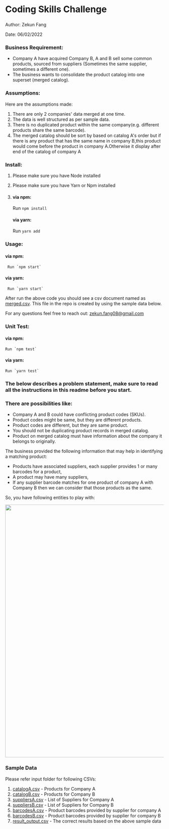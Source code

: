 # Coding Skills Challenge
###
Author: Zekun Fang

Date: 06/02/2022
### Business Requirement:

- Company A have acquired Company B, A and B sell some common products, sourced from suppliers (Sometimes the same supplier, sometimes a different one). 
- The business wants to consolidate the product catalog into one superset (merged catalog). 

### Assumptions:
Here are the assumptions made:
1. There are only 2 companies' data merged at one time.
2. The data is well structured as per sample data.
3. There is no duplicated product within the same company(e.g. different products share the same barcode).
4. The merged catalog should be sort by based on catalog A's order but if there is any product that has the same name in company B,this product would come before the product in company A.Otherwise it display after end of the catalog of company A  

### Install:
1.  Please make sure you have Node installed
2.  Please make sure you have Yarn or Npm installed
3.  #### via npm:
   
    Run `npm install`
    #### via yarn: 
     Run `yarn add`

### Usage:
 #### via npm:
     Run `npm start`
#### via yarn:
     Run `yarn start`

After run the above code you should see a csv document named as [merged.csv](output/merged_catalog.csv). This file in the repo is created by using the sample data below.

For any questions feel free to reach out: zekun.fang08@gmail.com
###  Unit Test:  
#### via npm:
    Run `npm test`
#### via yarn:
    Run `yarn test`

### The below describes a problem statement, make sure to read all the instructions in this readme before you start.
### There are possibilities like:

- Company A and B could have conflicting product codes (SKUs).
- Product codes might be same, but they are different products.
- Product codes are different, but they are same product.
- You should not be duplicating product records in merged catalog.
- Product on merged catalog must have information about the company it belongs to originally.  

The business provided the following information that may help in identifying a matching product:
- Products have associated suppliers, each supplier provides 1 or many barcodes for a product, 
- A product may have many suppliers,
- If any supplier barcode matches for one product of company A with Company B then we can consider that those products as the same.


So, you have following entities to play with:

<img src="./entity_diagram.png" width="800px" height="auto">

### Sample Data 
Please refer input folder for following CSVs:
1. [catalogA.csv](input/catalogA.csv) - Products for Company A
1. [catalogB.csv](input/catalogB.csv) - Products for Company B
1. [suppliersA.csv](input/suppliersA.csv) - List of Suppliers for Company A
1. [suppliersB.csv](input/suppliersB.csv) - List of Suppliers for Company B
1. [barcodesA.csv](input/barcodesA.csv) - Product barcodes provided by supplier for company A
1. [barcodesB.csv](input/barcodesB.csv) - Product barcodes provided by supplier for company B
1. [result_output.csv](output/result_output.csv) - The correct results based on the above sample data
